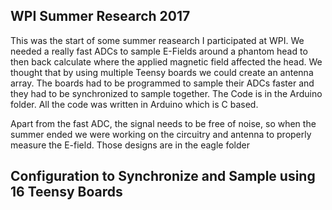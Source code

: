 ## WPI Summer Research 2017

This was the start of some summer reasearch I participated at WPI.
We needed a really fast ADCs to sample E-Fields around a phantom head to then back 
calculate where the applied magnetic field affected the head. We thought that by using multiple Teensy boards we could create an antenna array. The boards had to be programmed to sample their ADCs faster and they had to be synchronized to sample together. The Code is in the Arduino folder. All the code was written in Arduino which is C based.

Apart from the fast ADC, the signal needs to be free of noise, so when the summer ended we were working on the circuitry
and antenna to properly measure the E-field. Those designs are in the eagle folder


## Configuration to Synchronize and Sample using 16 Teensy Boards





